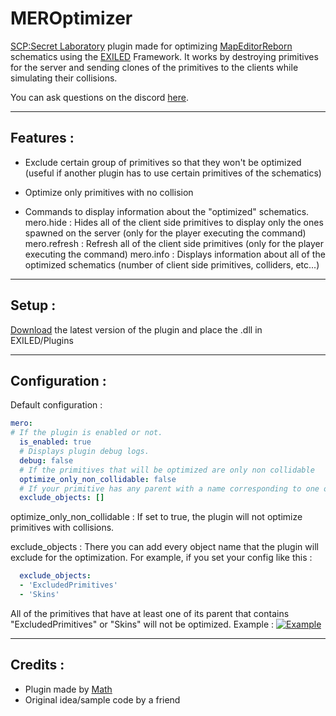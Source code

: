 # MEROptimizer

[SCP:Secret Laboratory](https://store.steampowered.com/app/700330/SCP_Secret_Laboratory/) plugin made for optimizing  [MapEditorReborn](https://github.com/Michal78900/MapEditorReborn) schematics using the [EXILED](https://github.com/ExMod-Team/EXILED) Framework.
It works by destroying primitives for the server and sending clones of the primitives to the clients while simulating their collisions.

You can ask questions on the discord [here](https://discord.gg/AYkFPb6dzv).

---

Features : 
-- 
- Exclude certain group of primitives so that they won't be optimized (useful if another plugin has to use certain primitives of the schematics)

- Optimize only primitives with no collision

- Commands to display information about the "optimized" schematics.
mero.hide : Hides all of the client side primitives to display only the ones spawned on the server (only for the player executing the command)
mero.refresh : Refresh all of the client side primitives (only for the player executing the command)
mero\.info : Displays information about all of the optimized schematics (number of client side primitives, colliders, etc...)

---

Setup : 
-- 
[Download](https://github.com/MathMot/MEROptimizer/releases) the latest version of the plugin and place the .dll in EXILED/Plugins

---

Configuration : 
-- 
Default configuration : 
```yaml
mero:
# If the plugin is enabled or not.
  is_enabled: true
  # Displays plugin debug logs.
  debug: false
  # If the primitives that will be optimized are only non collidable
  optimize_only_non_collidable: false
  # If your primitive has any parent with a name corresponding to one of them, it will not be optimized.
  exclude_objects: []
```
optimize_only_non_collidable : If set to true, the plugin will not optimize primitives with collisions.

exclude_objects : There you can add every object name that the plugin will exclude for the optimization.
For example, if you set your config like this : 
```yml
  exclude_objects:
  - 'ExcludedPrimitives'
  - 'Skins'
  ```
All of the primitives that have at least one of its parent  that contains "ExcludedPrimitives" or "Skins" will not be optimized.
Example : 
[![Example](https://imgur.com/JmTM9k6.png)](https://imgur.com/JmTM9k6.png)

---

Credits : 
-- 
- Plugin made by [Math](https://github.com/MathMot) 
- Original idea/sample code by a friend

